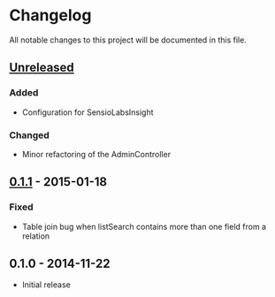 # Changelog

All notable changes to this project will be documented in this file.


## [Unreleased]

### Added
- Configuration for SensioLabsInsight

### Changed
- Minor refactoring of the AdminController


## [0.1.1] - 2015-01-18

### Fixed
- Table join bug when listSearch contains more than one field from a relation


## 0.1.0 - 2014-11-22
- Initial release


[Unreleased]: https://github.com/marcaube/ObCmsBundle/compare/0.1.1...HEAD
[0.1.1]: https://github.com/marcaube/ObCmsBundle/compare/0.1.0...0.1.1
